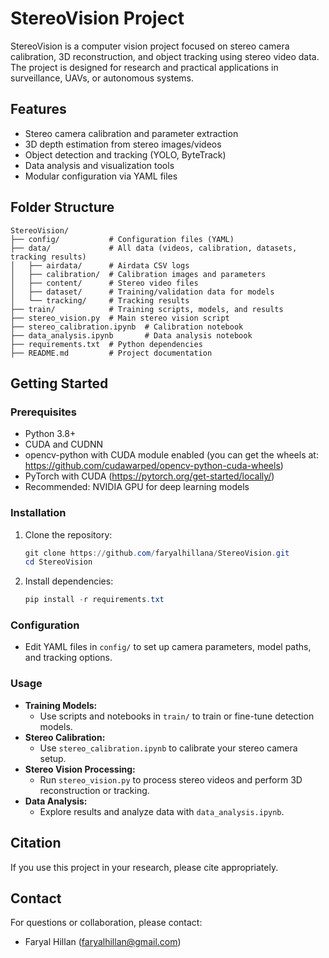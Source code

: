 # StereoVision Project

StereoVision is a computer vision project focused on stereo camera calibration, 3D reconstruction, and object tracking using stereo video data. The project is designed for research and practical applications in surveillance, UAVs, or autonomous systems.

## Features
- Stereo camera calibration and parameter extraction
- 3D depth estimation from stereo images/videos
- Object detection and tracking (YOLO, ByteTrack)
- Data analysis and visualization tools
- Modular configuration via YAML files

## Folder Structure
```
StereoVision/
├── config/           # Configuration files (YAML)
├── data/             # All data (videos, calibration, datasets, tracking results)
│   ├── airdata/      # Airdata CSV logs
│   ├── calibration/  # Calibration images and parameters
│   ├── content/      # Stereo video files
│   ├── dataset/      # Training/validation data for models
│   └── tracking/     # Tracking results
├── train/            # Training scripts, models, and results
├── stereo_vision.py  # Main stereo vision script
├── stereo_calibration.ipynb  # Calibration notebook
├── data_analysis.ipynb       # Data analysis notebook
├── requirements.txt  # Python dependencies
├── README.md         # Project documentation
```

## Getting Started

### Prerequisites
- Python 3.8+
- CUDA and CUDNN
- opencv-python with CUDA module enabled (you can get the wheels at: https://github.com/cudawarped/opencv-python-cuda-wheels)
- PyTorch with CUDA (https://pytorch.org/get-started/locally/)
- Recommended: NVIDIA GPU for deep learning models

### Installation
1. Clone the repository:
   ```powershell
   git clone https://github.com/faryalhillana/StereoVision.git
   cd StereoVision
   ```
2. Install dependencies:
   ```powershell
   pip install -r requirements.txt
   ```

### Configuration
- Edit YAML files in `config/` to set up camera parameters, model paths, and tracking options.

### Usage
- **Training Models:**
  - Use scripts and notebooks in `train/` to train or fine-tune detection models.
- **Stereo Calibration:**
  - Use `stereo_calibration.ipynb` to calibrate your stereo camera setup.
- **Stereo Vision Processing:**
  - Run `stereo_vision.py` to process stereo videos and perform 3D reconstruction or tracking.
- **Data Analysis:**
  - Explore results and analyze data with `data_analysis.ipynb`.

## Citation
If you use this project in your research, please cite appropriately.

## Contact
For questions or collaboration, please contact:
- Faryal Hillan (faryalhillan@gmail.com)
